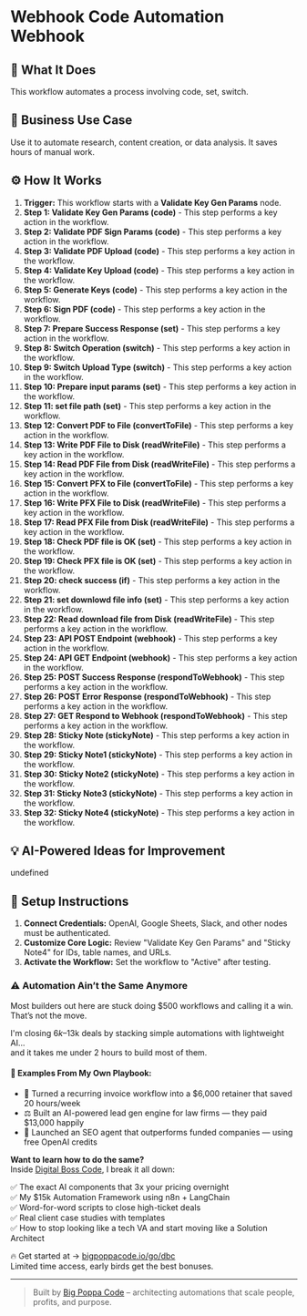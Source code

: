 # Webhook Code Automation Webhook

## 🚀 What It Does
This workflow automates a process involving code, set, switch.

## 💼 Business Use Case
Use it to automate research, content creation, or data analysis. It saves hours of manual work.

## ⚙️ How It Works
1.  **Trigger:** This workflow starts with a **Validate Key Gen Params** node.
2. **Step 1: Validate Key Gen Params (code)** - This step performs a key action in the workflow.
3. **Step 2: Validate PDF Sign Params (code)** - This step performs a key action in the workflow.
4. **Step 3: Validate PDF Upload (code)** - This step performs a key action in the workflow.
5. **Step 4: Validate Key Upload (code)** - This step performs a key action in the workflow.
6. **Step 5: Generate Keys (code)** - This step performs a key action in the workflow.
7. **Step 6: Sign PDF (code)** - This step performs a key action in the workflow.
8. **Step 7: Prepare Success Response (set)** - This step performs a key action in the workflow.
9. **Step 8: Switch Operation (switch)** - This step performs a key action in the workflow.
10. **Step 9: Switch Upload Type (switch)** - This step performs a key action in the workflow.
11. **Step 10: Prepare input params (set)** - This step performs a key action in the workflow.
12. **Step 11: set file path (set)** - This step performs a key action in the workflow.
13. **Step 12: Convert PDF to File (convertToFile)** - This step performs a key action in the workflow.
14. **Step 13: Write PDF File to Disk (readWriteFile)** - This step performs a key action in the workflow.
15. **Step 14: Read PDF File from Disk (readWriteFile)** - This step performs a key action in the workflow.
16. **Step 15: Convert PFX to File (convertToFile)** - This step performs a key action in the workflow.
17. **Step 16: Write PFX File to Disk (readWriteFile)** - This step performs a key action in the workflow.
18. **Step 17: Read PFX File from Disk (readWriteFile)** - This step performs a key action in the workflow.
19. **Step 18: Check PDF file is OK (set)** - This step performs a key action in the workflow.
20. **Step 19: Check PFX file is OK (set)** - This step performs a key action in the workflow.
21. **Step 20: check success (if)** - This step performs a key action in the workflow.
22. **Step 21: set downlowd file info (set)** - This step performs a key action in the workflow.
23. **Step 22: Read download file from Disk (readWriteFile)** - This step performs a key action in the workflow.
24. **Step 23: API POST Endpoint (webhook)** - This step performs a key action in the workflow.
25. **Step 24: API GET Endpoint (webhook)** - This step performs a key action in the workflow.
26. **Step 25: POST Success Response (respondToWebhook)** - This step performs a key action in the workflow.
27. **Step 26: POST Error Response (respondToWebhook)** - This step performs a key action in the workflow.
28. **Step 27: GET Respond to Webhook (respondToWebhook)** - This step performs a key action in the workflow.
29. **Step 28: Sticky Note (stickyNote)** - This step performs a key action in the workflow.
30. **Step 29: Sticky Note1 (stickyNote)** - This step performs a key action in the workflow.
31. **Step 30: Sticky Note2 (stickyNote)** - This step performs a key action in the workflow.
32. **Step 31: Sticky Note3 (stickyNote)** - This step performs a key action in the workflow.
33. **Step 32: Sticky Note4 (stickyNote)** - This step performs a key action in the workflow.

## 💡 AI-Powered Ideas for Improvement
undefined

## 🔧 Setup Instructions
1. **Connect Credentials:** OpenAI, Google Sheets, Slack, and other nodes must be authenticated.
2. **Customize Core Logic:** Review "Validate Key Gen Params" and "Sticky Note4" for IDs, table names, and URLs.
3. **Activate the Workflow:** Set the workflow to "Active" after testing.

### ⚠️ Automation Ain’t the Same Anymore

Most builders out here are stuck doing $500 workflows and calling it a win.  
That’s not the move.  

I'm closing $6k–$13k deals by stacking simple automations with lightweight AI...  
and it takes me under 2 hours to build most of them.

#### 🧠 Examples From My Own Playbook:
- 🔁 Turned a recurring invoice workflow into a $6,000 retainer that saved 20 hours/week  
- ⚖️ Built an AI-powered lead gen engine for law firms — they paid $13,000 happily  
- 🚀 Launched an SEO agent that outperforms funded companies — using free OpenAI credits  

**Want to learn how to do the same?**  
Inside [Digital Boss Code](https://bigpoppacode.io/go/dbc), I break it all down:

✅ The exact AI components that 3x your pricing overnight  
✅ My $15k Automation Framework using n8n + LangChain  
✅ Word-for-word scripts to close high-ticket deals  
✅ Real client case studies with templates  
✅ How to stop looking like a tech VA and start moving like a Solution Architect  

🔥 Get started at → [bigpoppacode.io/go/dbc](https://bigpoppacode.io/go/dbc)  
Limited time access, early birds get the best bonuses.

---
> Built by [Big Poppa Code](https://bigpoppacode.io) – architecting automations that scale people, profits, and purpose.
